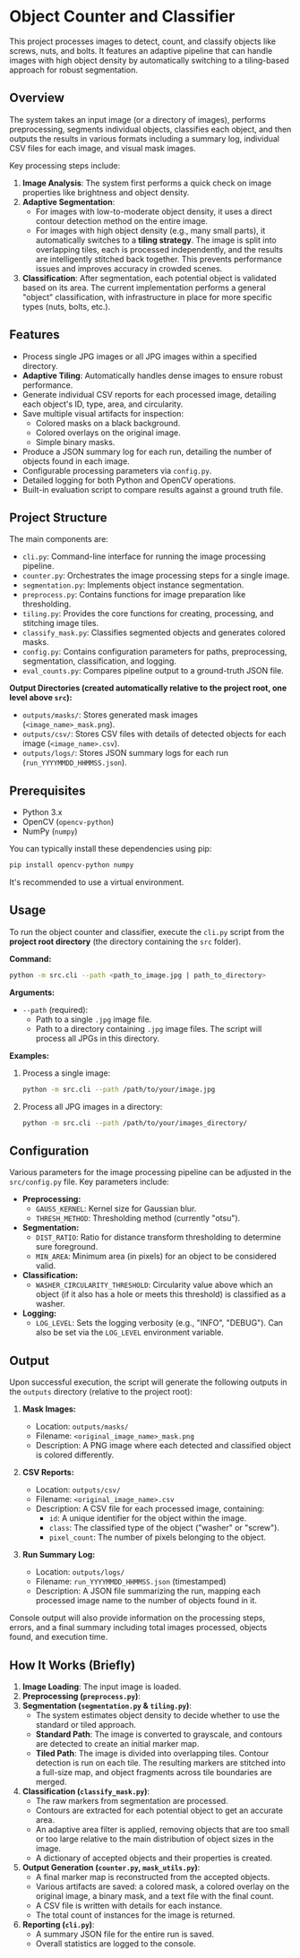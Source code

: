 # Object Counter and Classifier

This project processes images to detect, count, and classify objects like screws, nuts, and bolts. It features an adaptive pipeline that can handle images with high object density by automatically switching to a tiling-based approach for robust segmentation.

## Overview

The system takes an input image (or a directory of images), performs preprocessing, segments individual objects, classifies each object, and then outputs the results in various formats including a summary log, individual CSV files for each image, and visual mask images.

Key processing steps include:
1.  **Image Analysis**: The system first performs a quick check on image properties like brightness and object density.
2.  **Adaptive Segmentation**:
    - For images with low-to-moderate object density, it uses a direct contour detection method on the entire image.
    - For images with high object density (e.g., many small parts), it automatically switches to a **tiling strategy**. The image is split into overlapping tiles, each is processed independently, and the results are intelligently stitched back together. This prevents performance issues and improves accuracy in crowded scenes.
3.  **Classification**: After segmentation, each potential object is validated based on its area. The current implementation performs a general "object" classification, with infrastructure in place for more specific types (nuts, bolts, etc.).

## Features

- Process single JPG images or all JPG images within a specified directory.
- **Adaptive Tiling**: Automatically handles dense images to ensure robust performance.
- Generate individual CSV reports for each processed image, detailing each object's ID, type, area, and circularity.
- Save multiple visual artifacts for inspection:
    - Colored masks on a black background.
    - Colored overlays on the original image.
    - Simple binary masks.
- Produce a JSON summary log for each run, detailing the number of objects found in each image.
- Configurable processing parameters via `config.py`.
- Detailed logging for both Python and OpenCV operations.
- Built-in evaluation script to compare results against a ground truth file.

## Project Structure

The main components are:

- `cli.py`: Command-line interface for running the image processing pipeline.
- `counter.py`: Orchestrates the image processing steps for a single image.
- `segmentation.py`: Implements object instance segmentation.
- `preprocess.py`: Contains functions for image preparation like thresholding.
- `tiling.py`: Provides the core functions for creating, processing, and stitching image tiles.
- `classify_mask.py`: Classifies segmented objects and generates colored masks.
- `config.py`: Contains configuration parameters for paths, preprocessing, segmentation, classification, and logging.
- `eval_counts.py`: Compares pipeline output to a ground-truth JSON file.

**Output Directories (created automatically relative to the project root, one level above `src`):**

- `outputs/masks/`: Stores generated mask images (`<image_name>_mask.png`).
- `outputs/csv/`: Stores CSV files with details of detected objects for each image (`<image_name>.csv`).
- `outputs/logs/`: Stores JSON summary logs for each run (`run_YYYYMMDD_HHMMSS.json`).

## Prerequisites

- Python 3.x
- OpenCV (`opencv-python`)
- NumPy (`numpy`)

You can typically install these dependencies using pip:
```bash
pip install opencv-python numpy
```
It's recommended to use a virtual environment.

## Usage

To run the object counter and classifier, execute the `cli.py` script from the **project root directory** (the directory containing the `src` folder).

**Command:**
```bash
python -m src.cli --path <path_to_image.jpg | path_to_directory>
```

**Arguments:**

- `--path` (required):
    - Path to a single `.jpg` image file.
    - Path to a directory containing `.jpg` image files. The script will process all JPGs in this directory.

**Examples:**

1.  Process a single image:
    ```bash
    python -m src.cli --path /path/to/your/image.jpg
    ```

2.  Process all JPG images in a directory:
    ```bash
    python -m src.cli --path /path/to/your/images_directory/
    ```

## Configuration

Various parameters for the image processing pipeline can be adjusted in the `src/config.py` file. Key parameters include:

- **Preprocessing:**
    - `GAUSS_KERNEL`: Kernel size for Gaussian blur.
    - `THRESH_METHOD`: Thresholding method (currently "otsu").
- **Segmentation:**
    - `DIST_RATIO`: Ratio for distance transform thresholding to determine sure foreground.
    - `MIN_AREA`: Minimum area (in pixels) for an object to be considered valid.
- **Classification:**
    - `WASHER_CIRCULARITY_THRESHOLD`: Circularity value above which an object (if it also has a hole or meets this threshold) is classified as a washer.
- **Logging:**
    - `LOG_LEVEL`: Sets the logging verbosity (e.g., "INFO", "DEBUG"). Can also be set via the `LOG_LEVEL` environment variable.

## Output

Upon successful execution, the script will generate the following outputs in the `outputs` directory (relative to the project root):

1.  **Mask Images:**
    - Location: `outputs/masks/`
    - Filename: `<original_image_name>_mask.png`
    - Description: A PNG image where each detected and classified object is colored differently.

2.  **CSV Reports:**
    - Location: `outputs/csv/`
    - Filename: `<original_image_name>.csv`
    - Description: A CSV file for each processed image, containing:
        - `id`: A unique identifier for the object within the image.
        - `class`: The classified type of the object ("washer" or "screw").
        - `pixel_count`: The number of pixels belonging to the object.

3.  **Run Summary Log:**
    - Location: `outputs/logs/`
    - Filename: `run_YYYYMMDD_HHMMSS.json` (timestamped)
    - Description: A JSON file summarizing the run, mapping each processed image name to the number of objects found in it.

Console output will also provide information on the processing steps, errors, and a final summary including total images processed, objects found, and execution time.

## How It Works (Briefly)

1.  **Image Loading**: The input image is loaded.
2.  **Preprocessing (`preprocess.py`)**:
3.  **Segmentation (`segmentation.py` & `tiling.py`)**:
    - The system estimates object density to decide whether to use the standard or tiled approach.
    - **Standard Path**: The image is converted to grayscale, and contours are detected to create an initial marker map.
    - **Tiled Path**: The image is divided into overlapping tiles. Contour detection is run on each tile. The resulting markers are stitched into a full-size map, and object fragments across tile boundaries are merged.
4.  **Classification (`classify_mask.py`)**:
    - The raw markers from segmentation are processed.
    - Contours are extracted for each potential object to get an accurate area.
    - An adaptive area filter is applied, removing objects that are too small or too large relative to the main distribution of object sizes in the image.
    - A dictionary of accepted objects and their properties is created.
5.  **Output Generation (`counter.py`, `mask_utils.py`)**:
    - A final marker map is reconstructed from the accepted objects.
    - Various artifacts are saved: a colored mask, a colored overlay on the original image, a binary mask, and a text file with the final count.
    - A CSV file is written with details for each instance.
    - The total count of instances for the image is returned.
6.  **Reporting (`cli.py`)**:
    - A summary JSON file for the entire run is saved.
    - Overall statistics are logged to the console.